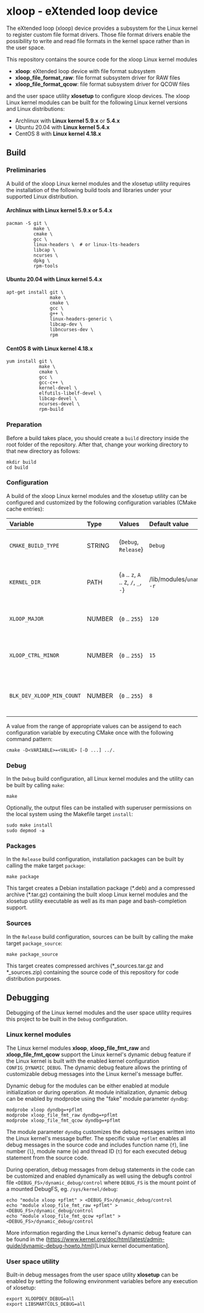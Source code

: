 # xloop - eXtended loop device

The eXtended loop (xloop) device provides a subsystem for the Linux kernel to register custom file format drivers. Those file format drivers enable the possibility to write and read file formats in the kernel space rather than in the user space.

This repository contains the source code for the xloop Linux kernel modules

  - **xloop**: eXtended loop device with file format subsystem
  - **xloop_file_format_raw**: file format subsystem driver for RAW files
  - **xloop_file_format_qcow**: file format subsystem driver for QCOW files

and the user space utility **xlosetup** to configure xloop devices. The xloop Linux kernel modules can be built for the following Linux kernel versions and Linux distributions:

  - Archlinux with **Linux kernel 5.9.x** or **5.4.x**
  - Ubuntu 20.04 with **Linux kernel 5.4.x**
  - CentOS 8 with **Linux kernel 4.18.x**


## Build

### Preliminaries
A build of the xloop Linux kernel modules and the xlosetup utility requires the installation of the following build tools and libraries under your supported Linux distribution.

#### Archlinux with Linux kernel 5.9.x or 5.4.x
```shell
pacman -S git \
          make \
          cmake \
          gcc \
          linux-headers \  # or linux-lts-headers
          libcap \
          ncurses \
          dpkg \
          rpm-tools
```

#### Ubuntu 20.04 with Linux kernel 5.4.x
```shell
apt-get install git \
                make \
                cmake \
                gcc \
                g++ \
                linux-headers-generic \
                libcap-dev \
                libncurses-dev \
                rpm
```

#### CentOS 8 with Linux kernel 4.18.x
```shell
yum install git \
            make \
            cmake \
            gcc \
            gcc-c++ \
            kernel-devel \
            elfutils-libelf-devel \
            libcap-devel \
            ncurses-devel \
            rpm-build
```


### Preparation
Before a build takes place, you should create a `build` directory inside the root folder of the repository. After that, change your working directory to that new directory as follows:

```shell
mkdir build
cd build
```


### Configuration
A build of the xloop Linux kernel modules and the xlosetup utility can be configured and customized by the following configuration variables (CMake cache entries):

| Variable                  | Type   | Values                                  | Default value           | Description                                         |
|:--------------------------|:-------|:----------------------------------------|:------------------------|-----------------------------------------------------|
| `CMAKE_BUILD_TYPE`        | STRING | {`Debug`, `Release`}                    | `Debug`                 | Build configuration of the xloop project.           |
| `KERNEL_DIR`              | PATH   | {`a` .. `z`, `A` .. `Z`, `/`, `_`, `-`} | /lib/modules/`uname -r` | Path to Linux kernel modules to compile against.    |
| `XLOOP_MAJOR`             | NUMBER | {`0` .. `255`}                          | `120`                   | Major number for xloop devices.                     |
| `XLOOP_CTRL_MINOR`        | NUMBER | {`0` .. `255`}                          | `15`                    | Minor number for the xloop-control device.          |
| `BLK_DEV_XLOOP_MIN_COUNT` | NUMBER | {`0` .. `255`}                          | `8`                     | Number of xloop devices to pre-create at init time. |

A value from the range of appropriate values can be assigend to each configuration variable by executing CMake once with the following command pattern:

```shell
cmake -D<VARIABLE>=<VALUE> [-D ...] ../.
```


### Debug
In the `Debug` build configuration, all Linux kernel modules and the utility can be built by calling `make`:

```shell
make
```

Optionally, the output files can be installed with superuser permissions on the local system using the Makefile target `install`:

```shell
sudo make install
sudo depmod -a
```


### Packages
In the `Release` build configuration, installation packages can be built by calling the make target `package`:

```shell
make package
```

This target creates a Debian installation package (\*.deb) and a compressed archive (\*.tar.gz) containing the built xloop Linux kernel modules and the xlosetup utility executable as well as its man page and bash-completion support.


### Sources
In the `Release` build configuration, sources can be built by calling the make target `package_source`:

```shell
make package_source
```

This target creates compressed archives (\*_sources.tar.gz and \*_sources.zip) containing the source code of this repository for code distribution purposes.


## Debugging
Debugging of the Linux kernel modules and the user space utility requires this project to be built in the `Debug` configuration.

### Linux kernel modules
The Linux kernel modules **xloop**, **xloop_file_fmt_raw** and **xloop_file_fmt_qcow** support the Linux kernel's dynamic debug feature if the Linux kernel is built with the enabled kernel configuration `CONFIG_DYNAMIC_DEBUG`. The dynamic debug feature allows the printing of customizable debug messages into the Linux kernel's message buffer.

Dynamic debug for the modules can be either enabled at module initialization or during operation. At module initialization, dynamic debug can be enabled by modprobe using the "fake" module parameter `dyndbg`:

```shell
modprobe xloop dyndbg=+pflmt
modprobe xloop_file_fmt_raw dyndbg=+pflmt
modprobe xloop_file_fmt_qcow dyndbg=+pflmt
```

The module parameter `dyndbg` customizes the debug messages written into the Linux kernel's message buffer. The specific value `+pflmt` enables all debug messages in the source code and includes function name (`f`), line number (`l`), module name (`m`) and thread ID (`t`) for each executed debug statement from the source code.

During operation, debug messages from debug statements in the code can be customized and enabled dynamically as well using the debugfs control file `<DEBUG_FS>/dynamic_debug/control` where `DEBUG_FS` is the mount point of a mounted DebugFS, eg. `/sys/kernel/debug`:

```shell
echo "module xloop +pflmt" > <DEBUG_FS>/dynamic_debug/control
echo "module xloop_file_fmt_raw +pflmt" > <DEBUG_FS>/dynamic_debug/control
echo "module xloop_file_fmt_qcow +pflmt" > <DEBUG_FS>/dynamic_debug/control
```

More information regarding the Linux kernel's dynamic debug feature can be found in the (https://www.kernel.org/doc/html/latest/admin-guide/dynamic-debug-howto.html)[Linux kernel documentation].


### User space utility
Built-in debug messages from the user space utility **xlosetup** can be enabled by setting the following environment variables before any execution of xlosetup:

```shell
export XLOOPDEV_DEBUG=all
export LIBSMARTCOLS_DEBUG=all
```
